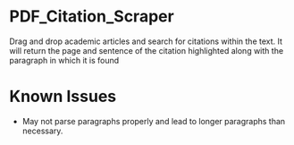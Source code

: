 # PDF_Citation_Scraper
 Drag and drop academic articles and search for citations within the text. It will return the page and sentence of the citation highlighted along with the paragraph in which it is found

# Known Issues
- May not parse paragraphs properly and lead to longer paragraphs than necessary.
